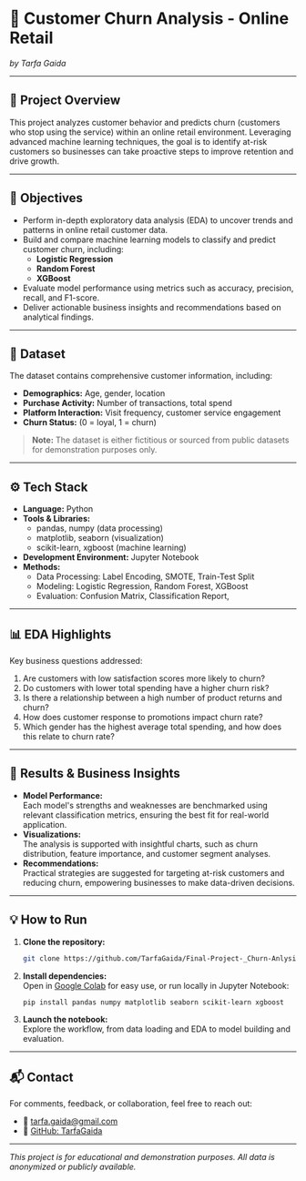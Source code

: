# 🛒 Customer Churn Analysis - Online Retail
*by Tarfa Gaida*

---

## 📌 Project Overview

This project analyzes customer behavior and predicts churn (customers who stop using the service) within an online retail environment. Leveraging advanced machine learning techniques, the goal is to identify at-risk customers so businesses can take proactive steps to improve retention and drive growth.

---

## 🎯 Objectives

- Perform in-depth exploratory data analysis (EDA) to uncover trends and patterns in online retail customer data.
- Build and compare machine learning models to classify and predict customer churn, including:
  - **Logistic Regression**
  - **Random Forest**
  - **XGBoost**
- Evaluate model performance using metrics such as accuracy, precision, recall, and F1-score.
- Deliver actionable business insights and recommendations based on analytical findings.

---

## 🧩 Dataset

The dataset contains comprehensive customer information, including:

- **Demographics:** Age, gender, location
- **Purchase Activity:** Number of transactions, total spend
- **Platform Interaction:** Visit frequency, customer service engagement
- **Churn Status:** (0 = loyal, 1 = churn)

> **Note:** The dataset is either fictitious or sourced from public datasets for demonstration purposes only.

---

## ⚙️ Tech Stack

- **Language:** Python
- **Tools & Libraries:**  
  - pandas, numpy (data processing)  
  - matplotlib, seaborn (visualization)  
  - scikit-learn, xgboost (machine learning)
- **Development Environment:** Jupyter Notebook
- **Methods:**  
  - Data Processing: Label Encoding, SMOTE, Train-Test Split  
  - Modeling: Logistic Regression, Random Forest, XGBoost  
  - Evaluation: Confusion Matrix, Classification Report,

---

## 📊 EDA Highlights

Key business questions addressed:

1. Are customers with low satisfaction scores more likely to churn?
2. Do customers with lower total spending have a higher churn risk?
3. Is there a relationship between a high number of product returns and churn?
4. How does customer response to promotions impact churn rate?
5. Which gender has the highest average total spending, and how does this relate to churn rate?

---

## 🚀 Results & Business Insights

- **Model Performance:**  
  Each model's strengths and weaknesses are benchmarked using relevant classification metrics, ensuring the best fit for real-world application.
- **Visualizations:**  
  The analysis is supported with insightful charts, such as churn distribution, feature importance, and customer segment analyses.
- **Recommendations:**  
  Practical strategies are suggested for targeting at-risk customers and reducing churn, empowering businesses to make data-driven decisions.

---

## 💡 How to Run

1. **Clone the repository:**
   ```bash
   git clone https://github.com/TarfaGaida/Final-Project-_Churn-Anlysis.git
   ```

2. **Install dependencies:**  
   Open in [Google Colab](https://colab.research.google.com/) for easy use, or run locally in Jupyter Notebook:
   ```bash
   pip install pandas numpy matplotlib seaborn scikit-learn xgboost
   ```

3. **Launch the notebook:**  
   Explore the workflow, from data loading and EDA to model building and evaluation.

---

## 📬 Contact

For comments, feedback, or collaboration, feel free to reach out:
- 📧 [tarfa.gaida@gmail.com](mailto:tarfa.gaida@gmail.com)
- 💼 [GitHub: TarfaGaida](https://github.com/TarfaGaida)

---

*This project is for educational and demonstration purposes. All data is anonymized or publicly available.*
